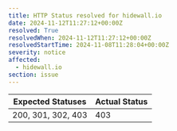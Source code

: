 ```yaml
---
title: HTTP Status resolved for hidewall.io
date: 2024-11-12T11:27:12+00:00Z
resolved: True
resolvedWhen: 2024-11-12T11:27:12+00:00Z
resolvedStartTime: 2024-11-08T11:28:04+00:00Z
severity: notice
affected:
  - hidewall.io
section: issue
---
```


| Expected Statuses | Actual Status  |
|-------------------|----------------|
| 200, 301, 302, 403 | 403 |
